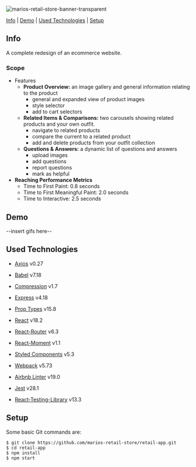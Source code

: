 ![marios-retail-store-banner-transparent](https://user-images.githubusercontent.com/101947579/180621657-dbe9e55a-7f85-4ca0-8804-b84c1aebf6db.png)


[Info](#info) | [Demo](#demo) | [Used Technologies](#used-technologies) | [Setup](#setup)
## Info
A complete redesign of an ecommerce website.

### Scope
- Features
  - **Product Overview:** an image gallery and general information relating to the product
    - general and expanded view of product images
    - style selector
    - add to cart selectors
  - **Related Items & Comparisons:** two carousels showing related products and your own outfit.
    - navigate to related products
    - compare the current to a related product
    - add and delete products from your outfit collection
  - **Questions & Answers:** a dynamic list of questions and answers
    - upload images
    - add questions
    - report questions
    - mark as helpful
- **Reaching Performance Metrics**
  - Time to First Paint: 0.8 seconds
  - Time to First Meaningful Paint: 2.0 seconds
  - Time to Interactive: 2.5 seconds

## Demo

--insert gifs here--


## Used Technologies
- [Axios](https://axios-http.com/) v0.27
- [Babel](https://www.npmjs.com/package/@babel/preset-react) v7.18
- [Compression](https://www.npmjs.com/package/compression) v1.7
- [Express](http://expressjs.com/) v4.18
- [Prop Types](https://www.npmjs.com/package/prop-types) v15.8
- [React](https://reactjs.org/) v18.2
- [React-Router](https://reactrouter.com/) v6.3
- [React-Moment](https://www.npmjs.com/package/react-moment) v1.1
- [Styled Components](https://styled-components.com/) v5.3
- [Webpack](https://webpack.js.org/) v5.73

- [Airbnb Linter](https://www.npmjs.com/package/eslint-config-airbnb) v19.0

- [Jest](https://jestjs.io/) v28.1
- [React-Testing-Library](https://testing-library.com/docs/react-testing-library/intro)  v13.3

## Setup
Some basic Git commands are:
```
$ git clone https://github.com/marios-retail-store/retail-app.git
$ cd retail-app
$ npm install
$ npm start
```
